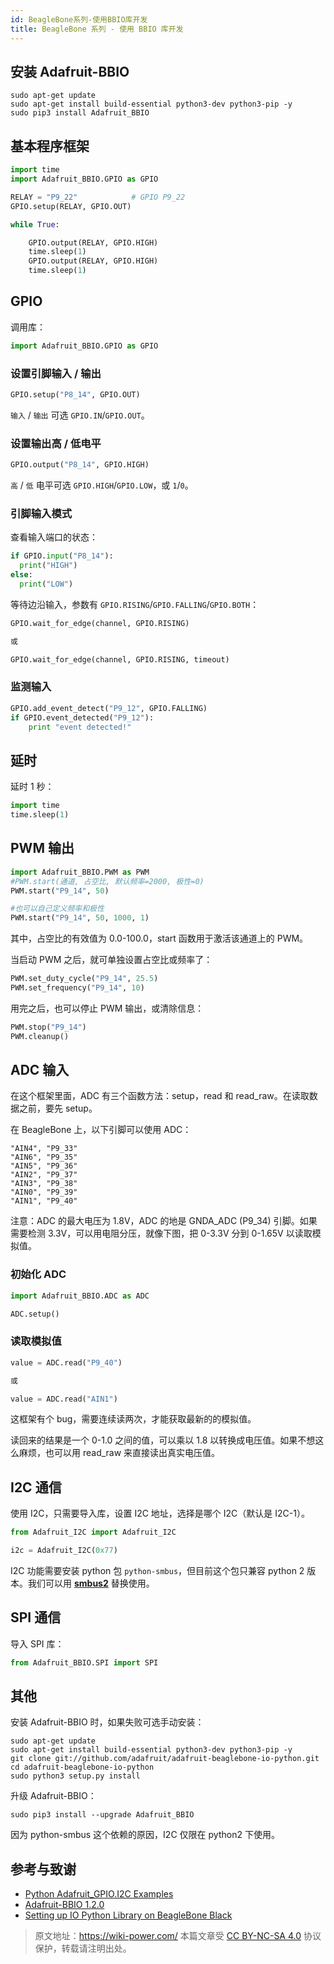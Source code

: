 ```yaml
---
id: BeagleBone系列-使用BBIO库开发
title: BeagleBone 系列 - 使用 BBIO 库开发
---
```


## 安装 Adafruit-BBIO

```
sudo apt-get update
sudo apt-get install build-essential python3-dev python3-pip -y
sudo pip3 install Adafruit_BBIO
```

## 基本程序框架

```py
import time
import Adafruit_BBIO.GPIO as GPIO

RELAY = "P9_22"            # GPIO P9_22
GPIO.setup(RELAY, GPIO.OUT)

while True:

    GPIO.output(RELAY, GPIO.HIGH)
    time.sleep(1)
    GPIO.output(RELAY, GPIO.HIGH)
    time.sleep(1)
```

## GPIO

调用库：

```py
import Adafruit_BBIO.GPIO as GPIO
```

### 设置引脚输入 / 输出

```py
GPIO.setup("P8_14", GPIO.OUT)
```

`输入` / `输出` 可选 `GPIO.IN`/`GPIO.OUT`。

### 设置输出高 / 低电平

```py
GPIO.output("P8_14", GPIO.HIGH)
```

`高` / `低` 电平可选 `GPIO.HIGH`/`GPIO.LOW`，或 `1`/`0`。

### 引脚输入模式

查看输入端口的状态：

```py
if GPIO.input("P8_14"):
  print("HIGH")
else:
  print("LOW")
```

等待边沿输入，参数有 `GPIO.RISING`/`GPIO.FALLING`/`GPIO.BOTH`：

```py
GPIO.wait_for_edge(channel, GPIO.RISING)

或

GPIO.wait_for_edge(channel, GPIO.RISING, timeout)
```

### 监测输入

```py
GPIO.add_event_detect("P9_12", GPIO.FALLING)
if GPIO.event_detected("P9_12"):
    print "event detected!"
```

## 延时

延时 1 秒：

```py
import time
time.sleep(1)
```

## PWM 输出

```py
import Adafruit_BBIO.PWM as PWM
#PWM.start(通道, 占空比, 默认频率=2000, 极性=0)
PWM.start("P9_14", 50)

#也可以自己定义频率和极性
PWM.start("P9_14", 50, 1000, 1)
```

其中，占空比的有效值为 0.0-100.0，start 函数用于激活该通道上的 PWM。

当启动 PWM 之后，就可单独设置占空比或频率了：

```py
PWM.set_duty_cycle("P9_14", 25.5)
PWM.set_frequency("P9_14", 10)
```

用完之后，也可以停止 PWM 输出，或清除信息：

```py
PWM.stop("P9_14")
PWM.cleanup()
```

## ADC 输入

在这个框架里面，ADC 有三个函数方法：setup，read 和 read_raw。在读取数据之前，要先 setup。

在 BeagleBone 上，以下引脚可以使用 ADC：

```
"AIN4", "P9_33"
"AIN6", "P9_35"
"AIN5", "P9_36"
"AIN2", "P9_37"
"AIN3", "P9_38"
"AIN0", "P9_39"
"AIN1", "P9_40"
```

注意：ADC 的最大电压为 1.8V，ADC 的地是 GNDA_ADC (P9_34) 引脚。如果需要检测 3.3V，可以用电阻分压，就像下图，把 0-3.3V 分到 0-1.65V 以读取模拟值。

### 初始化 ADC

```py
import Adafruit_BBIO.ADC as ADC

ADC.setup()
```

### 读取模拟值

```py
value = ADC.read("P9_40")

或

value = ADC.read("AIN1")
```

这框架有个 bug，需要连续读两次，才能获取最新的的模拟值。

读回来的结果是一个 0-1.0 之间的值，可以乘以 1.8 以转换成电压值。如果不想这么麻烦，也可以用 read_raw 来直接读出真实电压值。

## I2C 通信

使用 I2C，只需要导入库，设置 I2C 地址，选择是哪个 I2C（默认是 I2C-1）。

```py
from Adafruit_I2C import Adafruit_I2C

i2c = Adafruit_I2C(0x77)
```

I2C 功能需要安装 python 包 `python-smbus`，但目前这个包只兼容 python 2 版本。我们可以用 [**smbus2**](https://pypi.org/project/smbus2/) 替换使用。

## SPI 通信

导入 SPI 库：

```py
from Adafruit_BBIO.SPI import SPI
```

## 其他

安装 Adafruit-BBIO 时，如果失败可选手动安装：

```
sudo apt-get update
sudo apt-get install build-essential python3-dev python3-pip -y
git clone git://github.com/adafruit/adafruit-beaglebone-io-python.git
cd adafruit-beaglebone-io-python
sudo python3 setup.py install
```

升级 Adafruit-BBIO：

```
sudo pip3 install --upgrade Adafruit_BBIO
```

因为 python-smbus 这个依赖的原因，I2C 仅限在 python2 下使用。

## 参考与致谢

- [Python Adafruit_GPIO.I2C Examples](https://www.programcreek.com/python/example/92524/Adafruit_GPIO.I2C)
- [Adafruit-BBIO 1.2.0](https://pypi.org/project/Adafruit-BBIO/#description)
- [Setting up IO Python Library on BeagleBone Black](https://learn.adafruit.com/setting-up-io-python-library-on-beaglebone-black)

> 原文地址：<https://wiki-power.com/>
> 本篇文章受 [CC BY-NC-SA 4.0](https://creativecommons.org/licenses/by/4.0/deed.zh) 协议保护，转载请注明出处。

